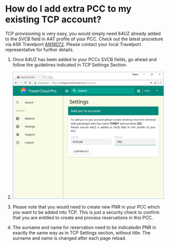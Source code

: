 # How do I add extra PCC to my existing TCP account?

TCP provisioning is very easy, you would simply need 64UZ already added to the SVCB field in AAT profile of your PCC. Check out the latest procedure via ASK Travelport [AN16072](https://goo.gl/A4PUc4). Please contact your local Travelport representative for further details.

1. Once 64UZ has been added to your PCCs SVCB fields, go ahead and follow the guidelines indicated in TCP Settings Section.
2. ![](/assets/PCCAddpng)

2. Please note that you would need to create new PNR in your PCC which you want to be added into TCP. This is just a security check to confirm that you are entitled to create and process reservations in this PCC.

1. The surname and name for reservation need to be indicatedin PNR in exactly the same way as in TCP Settings section, without title. The surname and name is changed after each page reload. 



